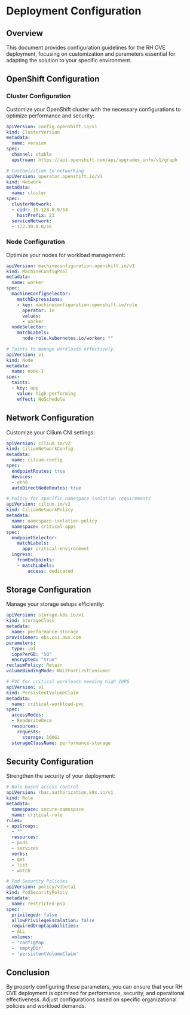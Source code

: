 # Deployment Configuration

## Overview

This document provides configuration guidelines for the RH OVE deployment, focusing on customization and parameters essential for adapting the solution to your specific environment.

## OpenShift Configuration

### Cluster Configuration

Customize your OpenShift cluster with the necessary configurations to optimize performance and security:

```yaml
apiVersion: config.openshift.io/v1
kind: ClusterVersion
metadata:
  name: version
spec:
  channel: stable
  upstream: https://api.openshift.com/api/upgrades_info/v1/graph

# Customization to networking
apiVersion: operator.openshift.io/v1
kind: Network
metadata:
  name: cluster
spec:
  clusterNetwork:
  - cidr: 10.128.0.0/14
    hostPrefix: 23
  serviceNetwork:
  - 172.30.0.0/16
```

### Node Configuration

Optimize your nodes for workload management:

```yaml
apiVersion: machineconfiguration.openshift.io/v1
kind: MachineConfigPool
metadata:
  name: worker
spec:
  machineConfigSelector:
    matchExpressions:
    - key: machineconfiguration.openshift.io/role
      operator: In
      values:
      - worker
  nodeSelector:
    matchLabels:
      node-role.kubernetes.io/worker: ""

# Taints to manage workloads effectively.
apiVersion: v1
kind: Node
metadata:
  name: node-1
spec:
  taints:
  - key: app
    value: high-performing
    effect: NoSchedule
```

## Network Configuration

Customize your Cilium CNI settings:

```yaml
apiVersion: cilium.io/v2
kind: CiliumNetworkConfig
metadata:
  name: cilium-config
spec:
  endpointRoutes: true
  devices:
  - eth0
  autoDirectNodeRoutes: true

# Policy for specific namespace isolation requirements
apiVersion: cilium.io/v2
kind: CiliumNetworkPolicy
metadata:
  name: namespace-isolation-policy
  namespace: critical-apps
spec:
  endpointSelector:
    matchLabels:
      app: critical-environment
  ingress:
    fromEndpoints:
    - matchLabels:
        access: dedicated
```

## Storage Configuration

Manage your storage setups efficiently:

```yaml
apiVersion: storage.k8s.io/v1
kind: StorageClass
metadata:
  name: performance-storage
provisioner: ebs.csi.aws.com
parameters:
  type: io1
  iopsPerGB: "50"
  encrypted: "true"
reclaimPolicy: Retain
volumeBindingMode: WaitForFirstConsumer

# PVC for critical workloads needing high IOPS
apiVersion: v1
kind: PersistentVolumeClaim
metadata:
  name: critical-workload-pvc
spec:
  accessModes:
  - ReadWriteOnce
  resources:
    requests:
      storage: 100Gi
  storageClassName: performance-storage
```

## Security Configuration

Strengthen the security of your deployment:

```yaml
# Role-based access control
apiVersion: rbac.authorization.k8s.io/v1
kind: Role
metadata:
  namespace: secure-namespace
  name: critical-role
rules:
- apiGroups:
  - ""
  resources:
  - pods
  - services
  verbs:
  - get
  - list
  - watch

# Pod Security Policies
apiVersion: policy/v1beta1
kind: PodSecurityPolicy
metadata:
  name: restricted-psp
spec:
  privileged: false
  allowPrivilegeEscalation: false
  requiredDropCapabilities:
  - ALL
  volumes:
  - 'configMap'
  - 'emptyDir'
  - 'persistentVolumeClaim'
```

## Conclusion

By properly configuring these parameters, you can ensure that your RH OVE deployment is optimized for performance, security, and operational effectiveness. Adjust configurations based on specific organizational policies and workload demands.
